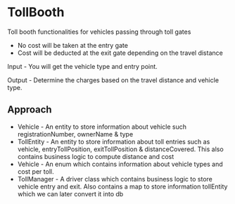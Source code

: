 # TollBooth
Toll booth functionalities for vehicles passing through toll gates

- No cost will be taken at the entry gate
- Cost will be deducted at the exit gate depending on the travel distance

Input - You will get the vehicle type and entry point.

Output - Determine the charges based on the travel distance and vehicle type.

## Approach
- Vehicle - An entity to store information about vehicle such registrationNumber, ownerName & type
- TollEntity - An entity to store information about toll entries such as vehicle, entryTollPosition, exitTollPosition & distanceCovered. This also contains business logic to compute distance and cost
- Vehicle - An enum which contains information about vehicle types and cost per toll.
- TollManager - A driver class which contains business logic to store vehicle entry and exit. Also contains a map to store information tollEntity which we can later convert it into db
